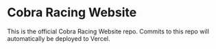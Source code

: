 # Cobra Racing Website

This is the official Cobra Racing Website repo. Commits to this repo will automatically be deployed to Vercel.
